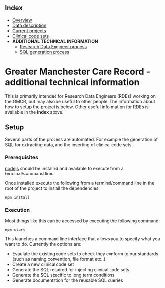 ## Index

- [Overview](../README.md)
- [Data description](index.md)
- [Current projects](current-projects.md)
- [Clinical code sets](clinical-code-sets.md)
- **ADDITIONAL TECHNICAL INFORMATION**
  - [Research Data Engineer process](process-for-research-data-engineers.md)
  - [SQL generation process](SQL-generation-process.md)

# Greater Manchester Care Record - additional technical information

This is primarily intended for Research Data Engineers (RDEs) working on the GMCR, but may also be useful to other people. The information about how to setup the project is below. Other useful information for RDEs is available in the **Index** above.

## Setup

Several parts of the process are automated. For example the generation of SQL for extracting data, and the inserting of clinical code sets.

### Prerequisites

[nodejs](https://nodejs.org/en/) should be installed and available to execute from a terminal/command line.

Once installed execute the following from a terminal/command line in the root of the project to install the dependencies:

```
npm install
```

### Execution

Most things like this can be accessed by executing the following command:

```
npm start
```

This launches a command line interface that allows you to specify what you want to do. Currently the options are:

- Evaulate the existing code sets to check they conform to our standards (such as naming convention, file format etc..)
- Create a new clinical code set
- Generate the SQL required for injecting clinical code sets
- Generate the SQL specific to long term conditions
- Generate documentation for the reusable SQL queries
